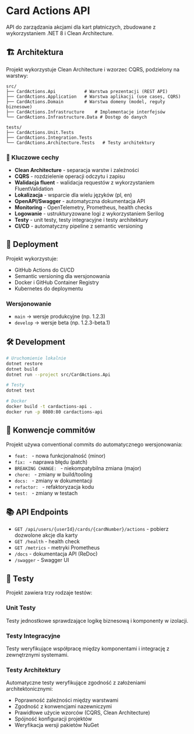 # Card Actions API

API do zarządzania akcjami dla kart płatniczych, zbudowane z wykorzystaniem .NET 8 i Clean Architecture.

## 🏗️ Architektura

Projekt wykorzystuje Clean Architecture i wzorzec CQRS, podzielony na warstwy:

```
src/
├── CardActions.Api           # Warstwa prezentacji (REST API)
├── CardActions.Application   # Warstwa aplikacji (use cases, CQRS)
├── CardActions.Domain        # Warstwa domeny (model, reguły biznesowe)
├── CardActions.Infrastructure    # Implementacje interfejsów
└── CardActions.Infrastructure.Data # Dostęp do danych

tests/
├── CardActions.Unit.Tests
├── CardActions.Integration.Tests
└── CardActions.Architecture.Tests   # Testy architektury
```

### 🔑 Kluczowe cechy

- **Clean Architecture** - separacja warstw i zależności
- **CQRS** - rozdzielenie operacji odczytu i zapisu
- **Walidacja fluent** - walidacja requestów z wykorzystaniem FluentValidation
- **Lokalizacja** - wsparcie dla wielu języków (pl, en)
- **OpenAPI/Swagger** - automatyczna dokumentacja API
- **Monitoring** - OpenTelemetry, Prometheus, health checks
- **Logowanie** - ustrukturyzowane logi z wykorzystaniem Serilog
- **Testy** - unit testy, testy integracyjne i testy architektury
- **CI/CD** - automatyczny pipeline z semantic versioning

## 🚀 Deployment

Projekt wykorzystuje:
- GitHub Actions do CI/CD
- Semantic versioning dla wersjonowania
- Docker i GitHub Container Registry
- Kubernetes do deploymentu

### Wersjonowanie

- `main` -> wersje produkcyjne (np. 1.2.3)
- `develop` -> wersje beta (np. 1.2.3-beta.1)

## 🛠️ Development

```bash
# Uruchomienie lokalnie
dotnet restore
dotnet build
dotnet run --project src/CardActions.Api

# Testy
dotnet test

# Docker
docker build -t cardactions-api .
docker run -p 8080:80 cardactions-api
```

## 📝 Konwencje commitów

Projekt używa conventional commits do automatycznego wersjonowania:

- `feat: ` - nowa funkcjonalność (minor)
- `fix: ` - naprawa błędu (patch)
- `BREAKING CHANGE: ` - niekompatybilna zmiana (major)
- `chore: ` - zmiany w build/tooling
- `docs: ` - zmiany w dokumentacji
- `refactor: ` - refaktoryzacja kodu
- `test: ` - zmiany w testach

## 📚 API Endpoints

- `GET /api/users/{userId}/cards/{cardNumber}/actions` - pobierz dozwolone akcje dla karty
- `GET /health` - health check
- `GET /metrics` - metryki Prometheus
- `/docs` - dokumentacja API (ReDoc)
- `/swagger` - Swagger UI

## 🧪 Testy

Projekt zawiera trzy rodzaje testów:

### Unit Testy
Testy jednostkowe sprawdzające logikę biznesową i komponenty w izolacji.

### Testy Integracyjne
Testy weryfikujące współpracę między komponentami i integrację z zewnętrznymi systemami.

### Testy Architektury
Automatyczne testy weryfikujące zgodność z założeniami architektonicznymi:
- Poprawność zależności między warstwami
- Zgodność z konwencjami nazewniczymi
- Prawidłowe użycie wzorców (CQRS, Clean Architecture)
- Spójność konfiguracji projektów
- Weryfikacja wersji pakietów NuGet
